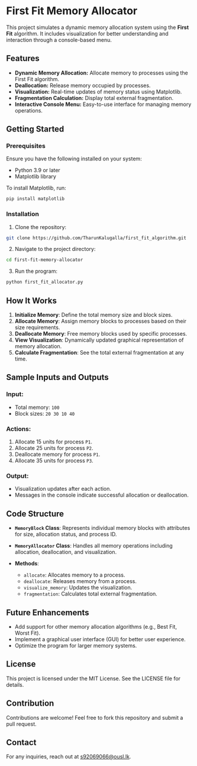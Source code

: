 # First Fit Memory Allocator

This project simulates a dynamic memory allocation system using the **First Fit** algorithm. It includes visualization for better understanding and interaction through a console-based menu.

## Features
- **Dynamic Memory Allocation:** Allocate memory to processes using the First Fit algorithm.
- **Deallocation:** Release memory occupied by processes.
- **Visualization:** Real-time updates of memory status using Matplotlib.
- **Fragmentation Calculation:** Display total external fragmentation.
- **Interactive Console Menu:** Easy-to-use interface for managing memory operations.

## Getting Started

### Prerequisites
Ensure you have the following installed on your system:
- Python 3.9 or later
- Matplotlib library

To install Matplotlib, run:
```bash
pip install matplotlib
```

### Installation
1. Clone the repository:
```bash
git clone https://github.com/TharunKalugalla/first_fit_algorithm.git
```
2. Navigate to the project directory:
```bash
cd first-fit-memory-allocator
```

3. Run the program:
```bash
python first_fit_allocator.py
```

## How It Works
1. **Initialize Memory**: Define the total memory size and block sizes.
2. **Allocate Memory**: Assign memory blocks to processes based on their size requirements.
3. **Deallocate Memory**: Free memory blocks used by specific processes.
4. **View Visualization**: Dynamically updated graphical representation of memory allocation.
5. **Calculate Fragmentation**: See the total external fragmentation at any time.

## Sample Inputs and Outputs
### Input:
- Total memory: `100`
- Block sizes: `20 30 10 40`

### Actions:
1. Allocate 15 units for process `P1`.
2. Allocate 25 units for process `P2`.
3. Deallocate memory for process `P1`.
4. Allocate 35 units for process `P3`.

### Output:
- Visualization updates after each action.
- Messages in the console indicate successful allocation or deallocation.

## Code Structure
- **`MemoryBlock` Class**:
  Represents individual memory blocks with attributes for size, allocation status, and process ID.

- **`MemoryAllocator` Class**:
  Handles all memory operations including allocation, deallocation, and visualization.

- **Methods**:
  - `allocate`: Allocates memory to a process.
  - `deallocate`: Releases memory from a process.
  - `visualize_memory`: Updates the visualization.
  - `fragmentation`: Calculates total external fragmentation.

## Future Enhancements
- Add support for other memory allocation algorithms (e.g., Best Fit, Worst Fit).
- Implement a graphical user interface (GUI) for better user experience.
- Optimize the program for larger memory systems.

## License
This project is licensed under the MIT License. See the LICENSE file for details.

## Contribution
Contributions are welcome! Feel free to fork this repository and submit a pull request.

## Contact
For any inquiries, reach out at s92069066@ousl.lk.
